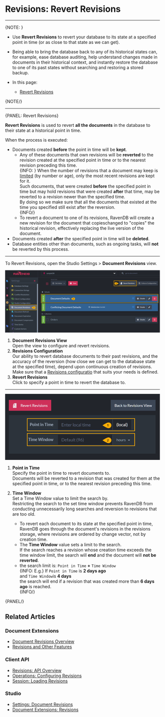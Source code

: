 # Revisions: Revert Revisions

---

{NOTE: }

* Use **Revert Revisions** to revert your database to its state at 
  a specified point in time (or as close to that state as we can get).  

* Being able to bring the database back to any of its historical states 
  can, for example, ease database auditing, help understand changes made 
  in documents in their historical context, and instantly restore the 
  database to one of its past states without searching and restoring 
  a stored backup.  
  
* In this page:  
   * [Revert Revisions](../../document-extensions/revisions/revert-revisions#revert-revisions)  

{NOTE/}

---

{PANEL: Revert Revisions}

**Revert Revisions** is used to revert **all the documents** in the database 
to their state at a historical point in time.  

When the process is executed:  

* Documents created **before** the point in time will be **kept**.  
   * Any of these documents that own revisions will be **reverted** 
     to the revision created at the specified point in time or to 
     the nearest revision preceding this time.  
     {INFO: }
     When the number of revisions that a document may keep is 
     [limited](../../document-extensions/revisions/overview#revisions-configuration-properties)
     (by number or age), only the most recent revisions are kept 
     for it.  
     Such documents, that were created **before** the specified point 
     in time but may hold revisions that were created **after** that 
     time, may be reverted to a revision newer than the specified time.  
     By doing so we make sure that all the documents that existed 
     at the time you specified still exist after the reversion.  
     {INFO/}
   * To revert a document to one of its revisions, RavenDB will create 
     a new revision for the document that copieschanged to "copies" the historical 
     revision, effectively replacing the live version of the document.  
* Documents created **after** the specified point in time will be **deleted**.  
* Database entities other than documents, such as ongoing tasks, will **not** 
  be reverted by this process.  

---

To Revert Revisions, open the Studio Settings > **Document Revisions** view.  

![Document Revisions View](images/revert-revisions-1.png "Document Revisions View")

1. **Document Revisions View**  
   Open the view to configure and revert revisions.  
2. **Revisions Configuration**  
   Our ability to revert database documents to their past revisions, 
   and the accuracy of the reversion (how close we can get to the database 
   state at the specified time), depend upon continuous creation 
   of revisions.  
   Make sure that a [Revisions configuratio](../../document-extensions/revisions/overview#revisions-configuration) 
   that suits your needs is defined.  
3. **Revert Revisions**  
   Click to specify a point in time to revert the database to.  

---

![Revert Revisions](images/revert-revisions-2.png "Revert Revisions")

1. **Point in Time**  
   Specify the point in time to revert documents to.  
   Documents will be reverted to a revision that was created for them 
   at the specified point in time, or to the nearest revision preceding 
   this time.  

2. **Time Window**  
   Set a Time Window value to limit the search by.  
   Restricting the search to the set time window prevents RavenDB from 
   conducting unnecessarily long searches and reversion to revisions 
   that are too old.  
    * To revert each document to its state at the specified point in time, 
      RavenDB goes through the document's revisions in the revisions storage, 
      where revisions are ordered by change vector, not by creation time.  
    * The **Time Window** value sets a limit to the search.  
      If the search reaches a revision whose creation time exceeds the time 
      window limit, the search will **end** and the document will **not be reverted**.  
    * the search limit is: `Point in Time` **+** `Time Window`  
      {INFO: E.g.}
      If `Point in Time` is **2 days ago**  
      and `Time Window`is **4 days**  
      the search will end if a revision that was created more than **6 days ago** is reached.  
      {INFO/}

{PANEL/}

## Related Articles

### Document Extensions

* [Document Revisions Overview](../../document-extensions/revisions/overview)  
* [Revisions and Other Features](../../document-extensions/revisions/revisions-and-other-features)  

### Client API

* [Revisions: API Overview](../../document-extensions/revisions/client-api/overview)  
* [Operations: Configuring Revisions](../../document-extensions/revisions/client-api/operations/configure-revisions)  
* [Session: Loading Revisions](../../document-extensions/revisions/client-api/session/loading)  

### Studio

* [Settings: Document Revisions](../../studio/database/settings/document-revisions)  
* [Document Extensions: Revisions](../../studio/database/document-extensions/revisions)  
